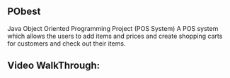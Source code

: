 ## PObest
Java Object Oriented Programming Project (POS System)
A POS system which allows the users to add items and prices and create shopping carts for customers and check out their items. 

## Video WalkThrough:


